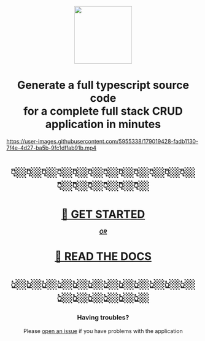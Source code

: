 



<p align="center">
  <img height="150" src="https://user-images.githubusercontent.com/5955338/178968894-82fc6356-ba44-4813-a20b-5e4431781fda.png"/>
</p>

  
 <h1 align="center">Generate a full typescript source code <br/>for a complete full stack CRUD application in minutes</h1>



https://user-images.githubusercontent.com/5955338/179019428-fadb1130-7f4e-4d27-ba5b-9fc1dffab91b.mp4


  
<p align="center">

  <h1 align="center">👇🏼👇🏼👇🏼👇🏼👇🏼👇🏼👇🏼👇🏼👇🏼👇🏼👇🏼👇🏼👇🏼👇🏼👇🏼👇🏼👇🏼👇🏼</h1>

<h1 align="center"><a href="https://boilercoder.apperside.com?utm_source=github&utm_medium=github&utm_campaign=github&utm_id=from+github">🚀 GET STARTED<a/></h1>
  <h5 align="center"><a href="https://boilercoder.apperside.com/docs">OR<a/></h5>
<h1 align="center"><a href="https://boilercoder.apperside.com/docs">🧐 READ THE DOCS<a/></h1>
<h1 align="center">👆🏼👆🏼👆🏼👆🏼👆🏼👆🏼👆🏼👆🏼👆🏼👆🏼👆🏼👆🏼👆🏼👆🏼👆🏼👆🏼👆🏼👆🏼</h1>
  
  <h3 align="center">Having troubles?</h5>
  <p align="center">Please <a href="https://github.com/apperside/boilercoder">open an issue</a> if you have problems with the application</p>



  
</p>

